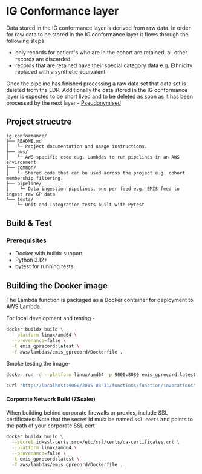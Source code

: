 # IG Conformance layer
Data stored in the IG conformance layer is derived from raw data. In order for raw data to be stored in the IG conformance layer it flows through the following steps

* only records for patient's who are in the cohort are retained, all other records are discarded
* records that are retained have their special category data e.g. Ethnicity replaced with a synthetic equivalent

Once the pipeline has finished processing a raw data set that data set is deleted from the LDP. Additionally the data stored in the IG conformance layer is expected to be short lived and to be deleted as soon as it has been processed by the next layer - [Pseudonymised](../pseudonymised//README.md)

## Project strucutre
```
ig-conformance/
├── README.md
│   └─ Project documentation and usage instructions.
├── aws/
│   └─ AWS specific code e.g. Lambdas to run pipelines in an AWS environment
├── common/
│   └─ Shared code that can be used across the project e.g. cohort membership filtering.
├── pipeline/
|    └─ Data ingestion pipelines, one per feed e.g. EMIS feed to ingest raw GP data
└── tests/
    └─ Unit and Integration tests built with Pytest
```

## Build & Test

### Prerequisites
- Docker with buildx support
- Python 3.12+
- pytest for running tests

## Building the Docker image

The Lambda function is packaged as a Docker container for deployment to AWS Lambda.

For local development and testing -
```bash
docker buildx build \
  --platform linux/amd64 \
  --provenance=false \
  -t emis_gprecord:latest \
  -f aws/lambdas/emis_gprecord/Dockerfile .
```

Smoke testing the image- 
```bash
docker run -d --platform linux/amd64 -p 9000:8080 emis_gprecord:latest

curl "http://localhost:9000/2015-03-31/functions/function/invocations" -d '{}'
```

#### Corporate Network Build (ZScaler)
When building behind corporate firewalls or proxies, include SSL certificates:
Note that the secret id must be named `ssl-certs` and points to the path of your corporate SSL cert

```bash
docker buildx build \
  --secret id=ssl-certs,src=/etc/ssl/certs/ca-certificates.crt \
  --platform linux/amd64 \
  --provenance=false \
  -t emis_gprecord:latest \
  -f aws/lambdas/emis_gprecord/Dockerfile .
```